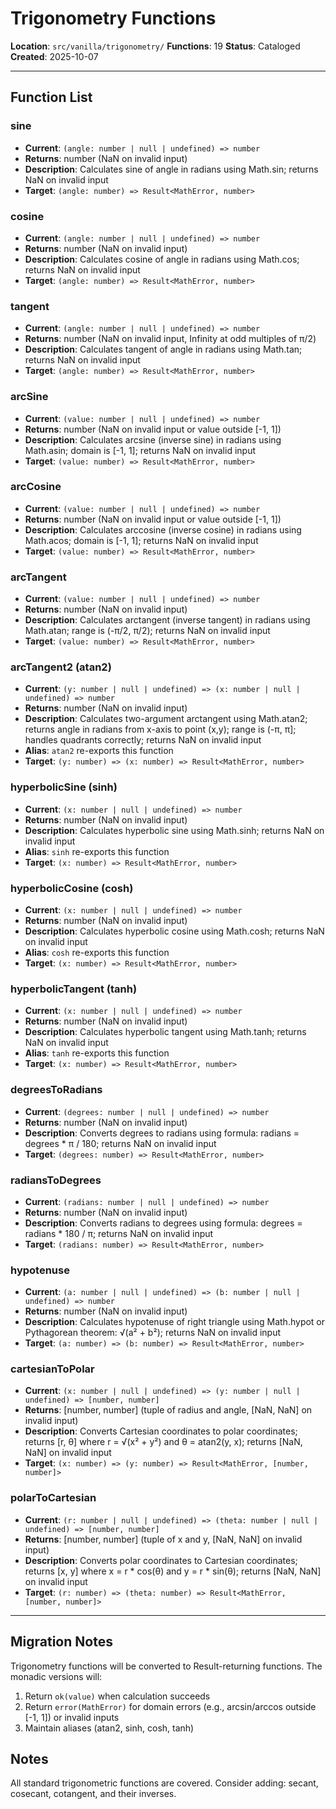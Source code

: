 # Trigonometry Functions

**Location**: `src/vanilla/trigonometry/`
**Functions**: 19
**Status**: Cataloged
**Created**: 2025-10-07

---

## Function List

### sine

- **Current**: `(angle: number | null | undefined) => number`
- **Returns**: number (NaN on invalid input)
- **Description**: Calculates sine of angle in radians using Math.sin; returns NaN on invalid input
- **Target**: `(angle: number) => Result<MathError, number>`

### cosine

- **Current**: `(angle: number | null | undefined) => number`
- **Returns**: number (NaN on invalid input)
- **Description**: Calculates cosine of angle in radians using Math.cos; returns NaN on invalid input
- **Target**: `(angle: number) => Result<MathError, number>`

### tangent

- **Current**: `(angle: number | null | undefined) => number`
- **Returns**: number (NaN on invalid input, Infinity at odd multiples of π/2)
- **Description**: Calculates tangent of angle in radians using Math.tan; returns NaN on invalid input
- **Target**: `(angle: number) => Result<MathError, number>`

### arcSine

- **Current**: `(value: number | null | undefined) => number`
- **Returns**: number (NaN on invalid input or value outside [-1, 1])
- **Description**: Calculates arcsine (inverse sine) in radians using Math.asin; domain is [-1, 1]; returns NaN on invalid input
- **Target**: `(value: number) => Result<MathError, number>`

### arcCosine

- **Current**: `(value: number | null | undefined) => number`
- **Returns**: number (NaN on invalid input or value outside [-1, 1])
- **Description**: Calculates arccosine (inverse cosine) in radians using Math.acos; domain is [-1, 1]; returns NaN on invalid input
- **Target**: `(value: number) => Result<MathError, number>`

### arcTangent

- **Current**: `(value: number | null | undefined) => number`
- **Returns**: number (NaN on invalid input)
- **Description**: Calculates arctangent (inverse tangent) in radians using Math.atan; range is (-π/2, π/2); returns NaN on invalid input
- **Target**: `(value: number) => Result<MathError, number>`

### arcTangent2 (atan2)

- **Current**: `(y: number | null | undefined) => (x: number | null | undefined) => number`
- **Returns**: number (NaN on invalid input)
- **Description**: Calculates two-argument arctangent using Math.atan2; returns angle in radians from x-axis to point (x,y); range is (-π, π]; handles quadrants correctly; returns NaN on invalid input
- **Alias**: `atan2` re-exports this function
- **Target**: `(y: number) => (x: number) => Result<MathError, number>`

### hyperbolicSine (sinh)

- **Current**: `(x: number | null | undefined) => number`
- **Returns**: number (NaN on invalid input)
- **Description**: Calculates hyperbolic sine using Math.sinh; returns NaN on invalid input
- **Alias**: `sinh` re-exports this function
- **Target**: `(x: number) => Result<MathError, number>`

### hyperbolicCosine (cosh)

- **Current**: `(x: number | null | undefined) => number`
- **Returns**: number (NaN on invalid input)
- **Description**: Calculates hyperbolic cosine using Math.cosh; returns NaN on invalid input
- **Alias**: `cosh` re-exports this function
- **Target**: `(x: number) => Result<MathError, number>`

### hyperbolicTangent (tanh)

- **Current**: `(x: number | null | undefined) => number`
- **Returns**: number (NaN on invalid input)
- **Description**: Calculates hyperbolic tangent using Math.tanh; returns NaN on invalid input
- **Alias**: `tanh` re-exports this function
- **Target**: `(x: number) => Result<MathError, number>`

### degreesToRadians

- **Current**: `(degrees: number | null | undefined) => number`
- **Returns**: number (NaN on invalid input)
- **Description**: Converts degrees to radians using formula: radians = degrees * π / 180; returns NaN on invalid input
- **Target**: `(degrees: number) => Result<MathError, number>`

### radiansToDegrees

- **Current**: `(radians: number | null | undefined) => number`
- **Returns**: number (NaN on invalid input)
- **Description**: Converts radians to degrees using formula: degrees = radians * 180 / π; returns NaN on invalid input
- **Target**: `(radians: number) => Result<MathError, number>`

### hypotenuse

- **Current**: `(a: number | null | undefined) => (b: number | null | undefined) => number`
- **Returns**: number (NaN on invalid input)
- **Description**: Calculates hypotenuse of right triangle using Math.hypot or Pythagorean theorem: √(a² + b²); returns NaN on invalid input
- **Target**: `(a: number) => (b: number) => Result<MathError, number>`

### cartesianToPolar

- **Current**: `(x: number | null | undefined) => (y: number | null | undefined) => [number, number]`
- **Returns**: [number, number] (tuple of radius and angle, [NaN, NaN] on invalid input)
- **Description**: Converts Cartesian coordinates to polar coordinates; returns [r, θ] where r = √(x² + y²) and θ = atan2(y, x); returns [NaN, NaN] on invalid input
- **Target**: `(x: number) => (y: number) => Result<MathError, [number, number]>`

### polarToCartesian

- **Current**: `(r: number | null | undefined) => (theta: number | null | undefined) => [number, number]`
- **Returns**: [number, number] (tuple of x and y, [NaN, NaN] on invalid input)
- **Description**: Converts polar coordinates to Cartesian coordinates; returns [x, y] where x = r * cos(θ) and y = r * sin(θ); returns [NaN, NaN] on invalid input
- **Target**: `(r: number) => (theta: number) => Result<MathError, [number, number]>`

---

## Migration Notes

Trigonometry functions will be converted to Result-returning functions. The monadic versions will:

1. Return `ok(value)` when calculation succeeds
2. Return `error(MathError)` for domain errors (e.g., arcsin/arccos outside [-1, 1]) or invalid inputs
3. Maintain aliases (atan2, sinh, cosh, tanh)

## Notes

All standard trigonometric functions are covered. Consider adding: secant, cosecant, cotangent, and their inverses.
